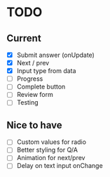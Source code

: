 # TODO

## Current

- [x] Submit answer (onUpdate)
- [x] Next / prev
- [x] Input type from data
- [ ] Progress
- [ ] Complete button
- [ ] Review form
- [ ] Testing

## Nice to have

- [ ] Custom values for radio
- [ ] Better styling for Q/A
- [ ] Animation for next/prev
- [ ] Delay on text input onChange
